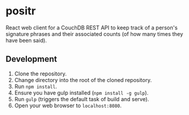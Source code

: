 # positr

React web client for a CouchDB REST API to keep track of a person's
signature phrases and their associated counts (of how many times
they have been said).

## Development

1. Clone the repository.
1. Change directory into the root of the cloned repository.
1. Run `npm install`.
1. Ensure you have gulp installed (`npm install -g gulp`).
1. Run `gulp` (triggers the default task of build and serve).
1. Open your web browser to `localhost:8080`.
